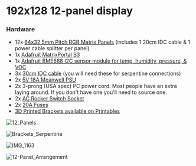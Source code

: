# 192x128 12-panel display

### Hardware
- 12x [64x32 5mm Pitch RGB Matrix Panels](https://www.adafruit.com/product/2277) (includes 1 20cm IDC cable & 1 power cable splitter per panel)
- 1x [Adafruit MatrixPortal S3](https://www.adafruit.com/product/5778) 
- 1x [Adafruit BME688 I2C sensor module for temp, humidity, pressure, & VOC](https://www.adafruit.com/product/5046)
- 3x [30cm IDC cable](https://www.amazon.com/dp/B07FZWH9S6) (you will need these for serpentine connections)
- 2x [5V 18A Meanwell PSU](https://www.amazon.com/dp/B018TEAPRQ)
- 2x 3-prong (USA spec) PC power cord. Most people have an extra laying around. If you don't have one you'll need to source one.
- 2x [AC Rocker Switch Socket](https://www.amazon.com/dp/B07RQV2NPN)
- 2x [20A Fuses](https://www.amazon.com/dp/B0B1CPZ7XH)
- [3D Printed Brackets available on Printables](https://www.printables.com/model/578204-hub75-5mm-pitch-4-panel-bracket)



![12_Panels](https://github.com/DJDevon3/My_Circuit_Python_Projects/assets/49322231/bb3ea441-6083-4da1-8876-994200ea287f)

![Brackets_Serpentine](https://github.com/DJDevon3/My_Circuit_Python_Projects/assets/49322231/dfbeed8d-e7ee-43a4-8114-ac9dce358379)

![IMG_1163](https://github.com/DJDevon3/My_Circuit_Python_Projects/assets/49322231/c276226f-f087-406f-b61a-a1f137811b7a)

![12-Panel_Arrangement](https://github.com/DJDevon3/My_Circuit_Python_Projects/assets/49322231/1daa959e-2b40-4c0f-a766-a66f73924987)

